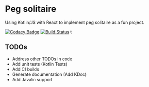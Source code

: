 # Peg solitaire

Using Kotlin/JS with React to implement peg solitaire as a fun project.

[![Codacy Badge](https://api.codacy.com/project/badge/Grade/c1895090a5fe4f009f7835d0f7d5e1ca)](https://app.codacy.com/manual/stephan_5/Solitaire?utm_source=github.com&utm_medium=referral&utm_content=stephanmg/Solitaire&utm_campaign=Badge_Grade_Settings)
[![Build Status](https://travis-ci.org/stephanmg/Solitaire.svg?branch=master)](https://travis-ci.org/stephanmg/Solitaire)
t
## TODOs
- Address other TODOs in code
- Add unit tests (Kotlin Tests)
- Add CI builds
- Generate documentation (Add KDoc)
- Add Javalin support
